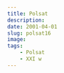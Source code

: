 ```yaml
---
title: Polsat
description: 
date: 2001-04-01
slug: polsat16
image: 
tags:
    - Polsat
    - XXI w
---
```



